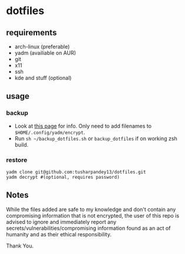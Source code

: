 # dotfiles

## requirements
* arch-linux (preferable)
* yadm (availiable on AUR)
* git
* x11
* ssh
* kde and stuff (optional)

## usage

### backup
* Look at [this page](https://yadm.io/docs/encryption) for info. Only need to add filenames to `$HOME/.config/yadm/encrypt`.
* Run `sh ~/backup_dotfiles.sh` or `backup_dotfiles` if on working zsh build.

### restore
    yadm clone git@github.com:tusharpandey13/dotfiles.git
    yadm decrypt #(optional, requires password)

## Notes
While the files added are safe to my knowledge and don't contain any compromising information that is not encrypted, the user of this repo is advised to ignore and immediately report any secrets/vulnerabilities/compromising information found as an act of humanity and as their ethical responsibility.

Thank You.
